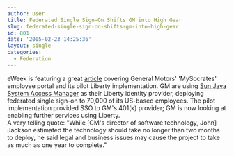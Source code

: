 ```yaml
---
author: user
title: Federated Single Sign-On Shifts GM into High Gear
slug: federated-single-sign-on-shifts-gm-into-high-gear
id: 801
date: '2005-02-23 14:25:36'
layout: single
categories:
  - Federation
---
```


eWeek is featuring a great [article](http://www.eweek.com/article2/0,1759,1768255,00.asp) covering General Motors' 'MySocrates' employee portal and its pilot Liberty implementation. GM are using [Sun Java System Access Manager](http://www.sun.com/software/products/access_mgr/index.xml) as their Liberty identity provider, deploying federated single sign-on to 70,000 of its US-based employees. The pilot implementation provided SSO to GM's 401(k) provider; GM is now looking at enabling further services using Liberty.  
A very telling quote: "While [GM's director of software technology, John] Jackson estimated the technology should take no longer than two months to deploy, he said legal and business issues may cause the project to take as much as one year to complete."